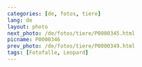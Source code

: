 ```yaml
---
categories: [de, fotos, tiere]
lang: de
layout: photo
next_photo: /de/fotos/tiere/P0000345.html
picname: P0000346
prev_photo: /de/fotos/tiere/P0000349.html
tags: [Fotofalle, Leopard]
---
```

